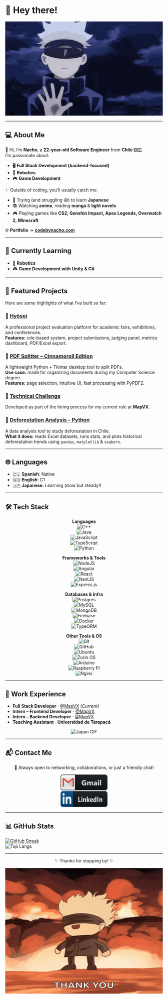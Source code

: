 # 👋 Hey there!  

<div align="center">
  <img height="300" width="700" alt="Hi There GIF" src="src/gif/hi-there.gif">
</div>  

---

## 💻 About Me  

👋 Hi, I’m **Nacho**, a **22-year-old Software Engineer** from **Chile 🇨🇱**.  
I’m passionate about:  
- 🖥️ **Full Stack Development (backend-focused)**  
- 🤖 **Robotics**  
- 🎮 **Game Development**  

✨ Outside of coding, you’ll usually catch me:  
- 🏯 Trying (and struggling 😅) to learn **Japanese**  
- 📚 Watching **anime**, reading **manga** & **light novels**  
- 🎮 Playing games like **CS2, Genshin Impact, Apex Legends, Overwatch 2, Minecraft**  

🌐 **Portfolio** → [**codebynacho.com**](https://codebynacho.com/)  

---

## 🚀 Currently Learning  

- 🤖 **Robotics**  
- 🎮 **Game Development with Unity & C#**  

---

## 📌 Featured Projects  

Here are some highlights of what I’ve built so far:  

### 🔹 [**Hyōsei**](https://github.com/IgnacioBarraza/Hyosei_showcase)  
A professional project evaluation platform for academic fairs, exhibitions, and conferences.  
**Features:** role-based system, project submissions, judging panel, metrics dashboard, PDF/Excel export.  

### 🔹 [**PDF Splitter – Cinnamoroll Edition**](https://github.com/IgnacioBarraza/pdf_splitter)  
A lightweight Python + Tkinter desktop tool to split PDFs.  
**Use case:** made for organizing documents during my Computer Science degree.  
**Features:** page selection, intuitive UI, fast processing with PyPDF2.  

### 🔹 [**Technical Challenge**](https://github.com/IgnacioBarraza/Desafio_Tecnico_Lazarillo)  
Developed as part of the hiring process for my current role at **MapVX**.  

### 🔹 [**Deforestation Analysis – Python**](https://github.com/IgnacioBarraza/DeforestacionPython)  
A data analysis tool to study deforestation in Chile.  
**What it does:** reads Excel datasets, runs stats, and plots historical deforestation trends using `pandas`, `matplotlib` & `seaborn`.  

---

## 🌐 Languages  

- 🇨🇱 **Spanish**: Native  
- 🇬🇧 **English**: C1  
- 🇯🇵 **Japanese**: Learning (slow but steady!)  

---

## 🛠️ Tech Stack  

<div align="center">

**Languages**  
![C++](https://img.shields.io/badge/c++-%2300599C.svg?style=for-the-badge&logo=c%2B%2B&logoColor=white)  
![Java](https://img.shields.io/badge/java-%23ED8B00.svg?style=for-the-badge&logo=openjdk&logoColor=white)  
![JavaScript](https://img.shields.io/badge/javascript-%23323330.svg?style=for-the-badge&logo=javascript&logoColor=%23F7DF1E)  
![TypeScript](https://img.shields.io/badge/typescript-%23007ACC.svg?style=for-the-badge&logo=typescript&logoColor=white)  
![Python](https://img.shields.io/badge/python-3670A0?style=for-the-badge&logo=python&logoColor=ffdd54)  

**Frameworks & Tools**  
![NodeJS](https://img.shields.io/badge/node.js-6DA55F?style=for-the-badge&logo=node.js&logoColor=white)  
![Angular](https://img.shields.io/badge/angular-%23DD0031.svg?style=for-the-badge&logo=angular&logoColor=white)  
![React](https://img.shields.io/badge/react-%2320232a.svg?style=for-the-badge&logo=react&logoColor=%2361DAFB)  
![NestJS](https://img.shields.io/badge/nestjs-%23E0234E.svg?style=for-the-badge&logo=nestjs&logoColor=white)  
![Express.js](https://img.shields.io/badge/express.js-%23404d59.svg?style=for-the-badge&logo=express&logoColor=%2361DAFB)  

**Databases & Infra**  
![Postgres](https://img.shields.io/badge/postgres-%23316192.svg?style=for-the-badge&logo=postgresql&logoColor=white)  
![MySQL](https://img.shields.io/badge/mysql-4479A1.svg?style=for-the-badge&logo=mysql&logoColor=white)  
![MongoDB](https://img.shields.io/badge/MongoDB-%234ea94b.svg?style=for-the-badge&logo=mongodb&logoColor=white)  
![Firebase](https://img.shields.io/badge/firebase-a08021?style=for-the-badge&logo=firebase&logoColor=ffcd34)  
![Docker](https://img.shields.io/badge/docker-%230db7ed.svg?style=for-the-badge&logo=docker&logoColor=white)  
![TypeORM](https://img.shields.io/badge/TypeORM-FE0803.svg?style=for-the-badge&logo=typeorm&logoColor=white)  

**Other Tools & OS**  
![Git](https://img.shields.io/badge/git-%23F05033.svg?style=for-the-badge&logo=git&logoColor=white)  
![GitHub](https://img.shields.io/badge/github-%23121011.svg?style=for-the-badge&logo=github&logoColor=white)  
![Ubuntu](https://img.shields.io/badge/Ubuntu-E95420?style=for-the-badge&logo=ubuntu&logoColor=white)  
![Zorin OS](https://img.shields.io/badge/-Zorin%20OS-%2310AAEB?style=for-the-badge&logo=zorin&logoColor=white)  
![Arduino](https://img.shields.io/badge/-Arduino-00979D?style=for-the-badge&logo=Arduino&logoColor=white)  
![Raspberry Pi](https://img.shields.io/badge/-Raspberry_Pi-C51A4A?style=for-the-badge&logo=Raspberry-Pi)  
![Nginx](https://img.shields.io/badge/nginx-%23009639.svg?style=for-the-badge&logo=nginx&logoColor=white)  

</div>

---

## 💼 Work Experience  

- **Full Stack Developer** · [@MapVX](https://mapvx.com/) *(Current)*  
- **Intern – Frontend Developer** · [@MapVX](https://mapvx.com/)  
- **Intern – Backend Developer** · [@MapVX](https://mapvx.com/)  
- **Teaching Assistant** · **Universidad de Tarapacá**  

<div align="center">
  <img height="300" width="700" alt="Japan GIF" src="src/gif/japan-chieuki.gif">
</div>

---

## 📬 Contact Me  

<div align="center">  

💌 Always open to networking, collaborations, or just a friendly chat!  

<a href="mailto:ignacio.barraza.rioja@gmail.com"><img height="50" width="150" alt="Gmail" src="src/icons/gmail.png"></a>  
<a href="https://www.linkedin.com/in/ignacio-barraza-rioja/"><img height="50" width="150" alt="Linkedin" src="src/icons/linkedin.png"></a>  

</div>  

---

## 📊 GitHub Stats  

[![GitHub Streak](https://streak-stats.demolab.com?user=IgnacioBarraza&theme=tokyonight-duo&short_numbers=true&mode=weekly)](https://git.io/streak-stats)  
![Top Langs](https://github-readme-stats.vercel.app/api/top-langs/?username=IgnacioBarraza&layout=compact&theme=tokyonight)  

---

<div align="center">  
  <p>✨ Thanks for stopping by! ✨</p>  
  <img height="400" width="600" alt="Gojo GIF" src="src/gif/gojo-gojo-satoru.gif">  
</div>  


<!---
IgnacioBarraza/IgnacioBarraza is a ✨ special ✨ repository because its `README.md` (this file) appears on your GitHub profile.
You can click the Preview link to take a look at your changes.
--->

